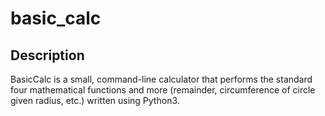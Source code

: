 # basic_calc

## Description

BasicCalc is a small, command-line calculator that performs the standard four mathematical functions and more (remainder, circumference of circle given radius, etc.) written using Python3. 


